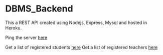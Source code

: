 # DBMS_Backend

This a REST API created using Nodejs, Express, Mysql and hosted in Heroku.

Ping the server [here](dbms-back.herokuapp.com/foo)

Get a list of registered students [here](dbms-back.herokuapp.com/student)
Get a list of registered teachers [here](dbms-back.herokuapp.com/student)

